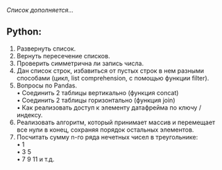 *Список дополняется...*
## Python:
1.	Развернуть список. 
2.	Вернуть пересечение списков.
3.	Проверить симметрична ли запись числа.
4.	Дан список строк, избавиться от пустых строк в нем разными способами (цикл, list comprehension, с помощью функции filter).
5.	Вопросы по Pandas.  
•	Соединить 2 таблицы вертикально (функция concat)  
•	Соединить 2 таблицы горизонтально (функция join)  
•	Как реализовать доступ к элементу датафрейма по ключу / индексу.  
6.	Реализовать алгоритм, который принимает массив и перемещает все нули в конец, сохраняя порядок остальных элементов.
7.	Посчитать сумму n-го ряда нечетных чисел в треугольнике:  
•	1  
•	3 5  
•	7 9 11  и т.д.  



